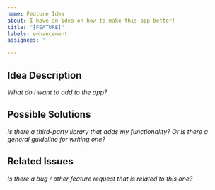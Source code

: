 ```yaml
---
name: Feature Idea
about: I have an idea on how to make this app better!
title: "[FEATURE]"
labels: enhancement
assignees: ''

---
```


## Idea Description
*What do I want to add to the app?*

## Possible Solutions
*Is there a third-party library that adds my functionality? Or is there a general guideline for writing one?*

## Related Issues
*Is there a bug / other feature request that is related to this one?*
